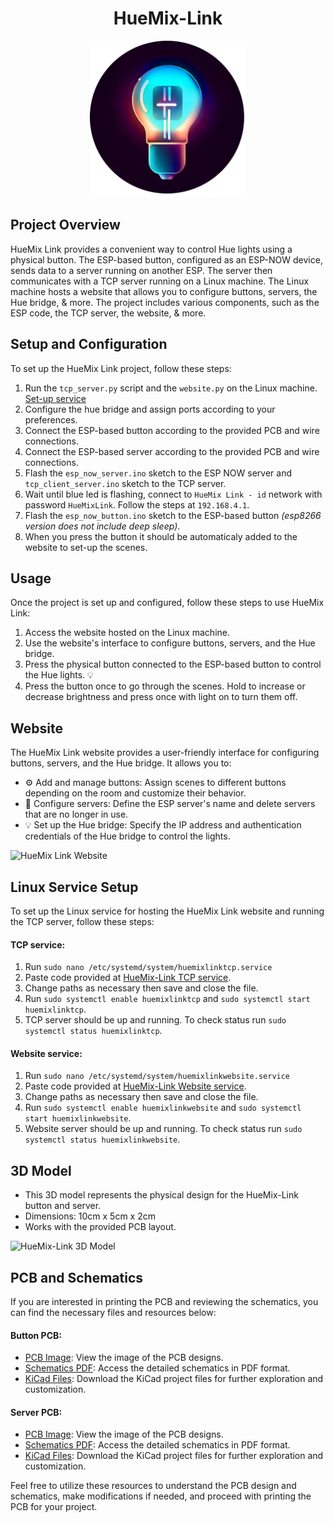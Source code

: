 <h1 align="center">HueMix-Link</h1>
<p align="center"><img src="/images/logo.png" alt="HueMix-Link's logo", width="250" ></p>

## Project Overview

HueMix Link provides a convenient way to control Hue lights using a physical button. The ESP-based button, configured as an ESP-NOW device, sends data to a server running on another ESP. The server then communicates with a TCP server running on a Linux machine. The Linux machine hosts a website that allows you to configure buttons, servers, the Hue bridge, & more. The project includes various components, such as the ESP code, the TCP server, the website, & more.
## Setup and Configuration

To set up the HueMix Link project, follow these steps:

1. Run the `tcp_server.py` script and the `website.py` on the Linux machine. [Set-up service](#linux-service-setup)
2. Configure the hue bridge and assign ports according to your preferences.
3. Connect the ESP-based button according to the provided PCB and wire connections.
4. Connect the ESP-based server according to the provided PCB and wire connections.
5. Flash the `esp_now_server.ino` sketch to the ESP NOW server and `tcp_client_server.ino` sketch to the TCP server.
6. Wait until blue led is flashing, connect to ``HueMix Link - id`` network with password ``HueMixLink``. Follow the steps at ``192.168.4.1``.
7. Flash the `esp_now_button.ino` sketch to the ESP-based button *(esp8266 version does not include deep sleep)*.
8. When you press the button it should be automaticaly added to the website to set-up the scenes.

## Usage

Once the project is set up and configured, follow these steps to use HueMix Link:

1. Access the website hosted on the Linux machine.
2. Use the website's interface to configure buttons, servers, and the Hue bridge.
3. Press the physical button connected to the ESP-based button to control the Hue lights. :bulb:
4. Press the button once to go through the scenes. Hold to increase or decrease brightness and press once with light on to turn them off.

## Website

The HueMix Link website provides a user-friendly interface for configuring buttons, servers, and the Hue bridge. It allows you to:

- :gear: Add and manage buttons: Assign scenes to different buttons depending on the room and customize their behavior.
- :satellite: Configure servers: Define the ESP server's name and delete servers that are no longer in use.
- :bulb: Set up the Hue bridge: Specify the IP address and authentication credentials of the Hue bridge to control the lights.

![HueMix Link Website](website-screenshot.png)

## Linux Service Setup

To set up the Linux service for hosting the HueMix Link website and running the TCP server, follow these steps:
#### TCP service:
1. Run `sudo nano /etc/systemd/system/huemixlinktcp.service`
2. Paste code provided at [HueMix-Link TCP service](../main/systemd-services/huemixlinktcp.service).
3. Change paths as necessary then save and close the file.
4. Run `sudo systemctl enable huemixlinktcp` and `sudo systemctl start huemixlinktcp`. 
5. TCP server should be up and running. To check status run `sudo systemctl status huemixlinktcp`.
#### Website service:
1. Run `sudo nano /etc/systemd/system/huemixlinkwebsite.service`
2. Paste code provided at [HueMix-Link Website service](../main/systemd-services/huemixlinkwebsite.service).
3. Change paths as necessary then save and close the file.
4. Run `sudo systemctl enable huemixlinkwebsite` and `sudo systemctl start huemixlinkwebsite`. 
5. Website server should be up and running. To check status run `sudo systemctl status huemixlinkwebsite`.

## 3D Model
- This 3D model represents the physical design for the HueMix-Link button and server.
- Dimensions: 10cm x 5cm x 2cm
- Works with the provided PCB layout.

![HueMix-Link 3D Model](3d-model.png)

## PCB and Schematics

If you are interested in printing the PCB and reviewing the schematics, you can find the necessary files and resources below:
#### Button PCB:
- [PCB Image](Schematics%20and%20PCB/esp_now_button/esp_now_button_front.png): View the image of the PCB designs.
- [Schematics PDF](Schematics%20and%20PCB/esp_now_button/esp_now_button.pdf): Access the detailed schematics in PDF format.
- [KiCad Files](Schematics%20and%20PCB/esp_now_button/): Download the KiCad project files for further exploration and customization.
#### Server PCB:
- [PCB Image](Schematics%20and%20PCB/esp_now_server/esp_now_button_front.png): View the image of the PCB designs.
- [Schematics PDF](Schematics%20and%20PCB/esp_now_server/esp_now_button.pdf): Access the detailed schematics in PDF format.
- [KiCad Files](Schematics%20and%20PCB/esp_now_server/): Download the KiCad project files for further exploration and customization.

Feel free to utilize these resources to understand the PCB design and schematics, make modifications if needed, and proceed with printing the PCB for your project.
